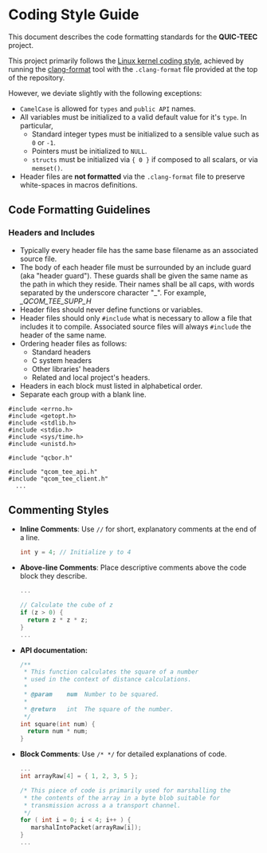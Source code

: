 # Coding Style Guide

This document describes the code formatting standards for the **QUIC-TEEC** project.

This project primarily follows the [Linux kernel coding style](https://www.kernel.org/doc/html/latest/process/coding-style.html), achieved by running
the [clang-format](https://clang.llvm.org/docs/ClangFormat.html) tool with the
`.clang-format` file provided at the top of the repository.

However, we deviate slightly with the following exceptions:
* `CamelCase` is allowed for `types` and `public API` names.
* All variables must be initialized to a valid default value for it's `type`.
In particular,
  * Standard integer types must be initialized to a sensible value such as `0`
or `-1`.
  * Pointers must be initialized to `NULL`.
  * `structs` must be initialized via `{ 0 }` if composed to all scalars,
or via `memset()`.
* Header files are **not formatted** via the `.clang-format` file to preserve
white-spaces in macros definitions.

## Code Formatting Guidelines


### Headers and Includes

- Typically every header file has the same base filename as an associated source file.
- The body of each header file must be surrounded by an include guard (aka "header guard"). These guards shall be given the same name as the path in which they reside. Their names shall be all caps, with words separated by the underscore character "_". For example, *_QCOM_TEE_SUPP_H*
- Header files should never define functions or variables.
- Header files should only `#include` what is necessary to allow a file that includes it to compile. Associated source files will always `#include` the header of the same name.
- Ordering header files as follows:
    - Standard headers
    - C system headers
    - Other libraries' headers
    - Related and local project's headers.
- Headers in each block must listed in alphabetical order.
- Separate each group with a blank line.

```
#include <errno.h>
#include <getopt.h>
#include <stdlib.h>
#include <stdio.h>
#include <sys/time.h>
#include <unistd.h>

#include "qcbor.h"

#include "qcom_tee_api.h"
#include "qcom_tee_client.h"
  ...
```

## Commenting Styles

- **Inline Comments**: Use `//` for short, explanatory comments at the end of a line.

  ```c
  int y = 4; // Initialize y to 4
  ```

- **Above-line Comments**: Place descriptive comments above the code block they describe.

  ```c
  ...
  
  // Calculate the cube of z
  if (z > 0) {
    return z * z * z;
  }
  ...
  ```

- **API documentation:**
  ```c
  /**
   * This function calculates the square of a number
   * used in the context of distance calculations.
   *
   * @param    num  Number to be squared.
   *
   * @return   int  The square of the number.
   */
  int square(int num) {
    return num * num;
  }
  ```

- **Block Comments**: Use `/* */` for detailed explanations of code.
  ```c
  ...
  int arrayRaw[4] = { 1, 2, 3, 5 };

  /* This piece of code is primarily used for marshalling the
   * the contents of the array in a byte blob suitable for
   * transmission across a a transport channel.
   */
  for ( int i = 0; i < 4; i++ ) {
     marshalIntoPacket(arrayRaw[i]);
  }
  ...
  ```

